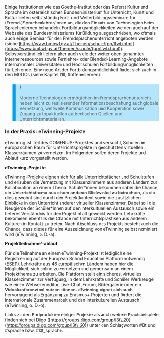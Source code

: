 <!-- filename: 07_Fort-und_Weiterbildungsmoeglichkeiten_fuer_Fremdsprachenlehrer-innen_im_Web.md -->
<!-- title: Fort-und Weiterbildungsmöglichkeiten für Fremdsprachenlehrer/innen im Web -->

Einige Institutionen wie das Goethe-Institut oder das Referat Kultur und Sprache im österreichischen Bundesministerium für Unterricht, Kunst und Kultur bieten selbstständig Fort- und Weiterbildungsseminare für (Fremd-)Sprachenlehrer/innen an, die den Einsatz von Technologien beim Sprachenlernen behandeln. Fortbildungsmöglichkeiten werden auch auf der Webseite des Bundesministeriums für Bildung ausgeschrieben, wo oftmals auch einige Seminar für den Fremdsprachenunterricht angeboten werden (siehe [https://www.bmbwf.gv.at/Themen/schule/fpp/lfwb.html](https://www.bmbwf.gv.at/Themen/schule/fpp/lfwb.html)). Selbstverständlich liefern aber auch viele der weiter oben genannten Internetressourcen sowie Fernlehre- oder Blended-Learning-Angebote internationaler Universitäten und Hochschulen Fortbildungsmöglichkeiten für Lehrende. Eine neue Art der Fortbildungsmöglichkeit findet sich auch in den MOOCs (siehe Kapitel #lll, #offeneslernen).

<blockquote style="background: #B3E5FC; border-left: 10px solid #039BE5">

### !

Moderne Technologien ermöglichen im Fremdsprachenunterricht neben leicht zu realisierender Informationsbeschaffung auch globale Vernetzung, weltweite Kommunikation und Kooperation sowie Zugang zu topaktuellen authentischen Quellen und Unterrichtsmaterialien.

</blockquote>

### In der Praxis: eTwinning-Projekte

eTwinning ist Teil des COMENIUS-Projektes und versucht, Schulen im europäischen Raum für Unterrichtsprojekte in geschützten virtuellen Klassenräumen zu vernetzen. Im Folgenden sollen deren Projekte und Ablauf kurz vorgestellt werden.

</blockquote>

**eTwinning-Projekte**

eTwinning-Projekte eignen sich für alle Unterrichtsfächer und Schulstufen und erlauben die Vernetzung mit Klassenzimmern aus anderen Ländern zur Kollaboration an einem Thema. Schüler\*innen bekommen dabei die Chance, ein Unterrichtsthema aus einem anderen Blickwinkel zu betrachten, als sie dies gewohnt sind durch den Projektkontext sowie die zusätzlichen Einblicke in den Unterricht anderer virtueller Klassenzimmer. Dabei soll die Neugierde der Schüler\*innen auf den interkulturellen Austausch sowie ein tieferes Verständnis für den Projektinhalt geweckt werden. Lehrkräfte bekommen ebenfalls die Chance mit Unterrichtspraktiken aus anderen Kulturen in Kontakt zu treten. Nach Abschluss des Projekts besteht auch die Chance, dass dieses für eine Auszeichnung von eTwinning selbst nominiert wird (eTwinning, o. D.-a).

**Projektteilnahme/-ablauf**

Für die Teilnahme an einem eTwinning-Projekt ist lediglich eine Registrierung auf der European School Education Platform notwendig (ESEP). Lehrkräfte aus 46 europäischen Ländern haben hier die Möglichkeit, sich online zu vernetzen und gemeinsam an einem Projektthema zu arbeiten. Die Plattform stellt ein sicheres, virtuelles Klassenzimmer zur Verfügung, in dem Lehrkräfte und Schüler Werkzeuge wie einen Webseiteneditor, Live-Chat, Forum, Bildergalerie oder ein Videokonferenztool nutzen können. eTwinning eignet sich auch hervorragend als Ergänzung zu Erasmus+ Projekten und fördert die internationale Zusammenarbeit und den interkulturellen Austausch (eTwinning, o. D.-b).

Links zu den Endprodukten einiger Projekte als auch weitere Praxisbeispiele finden sich bei Diigo ([https://groups.diigo.com/group/l3t\_20](https://groups.diigo.com/group/l3t\_20)) unter den Schlagworten #l3t und #sprache bzw. #l3t_sprache.
